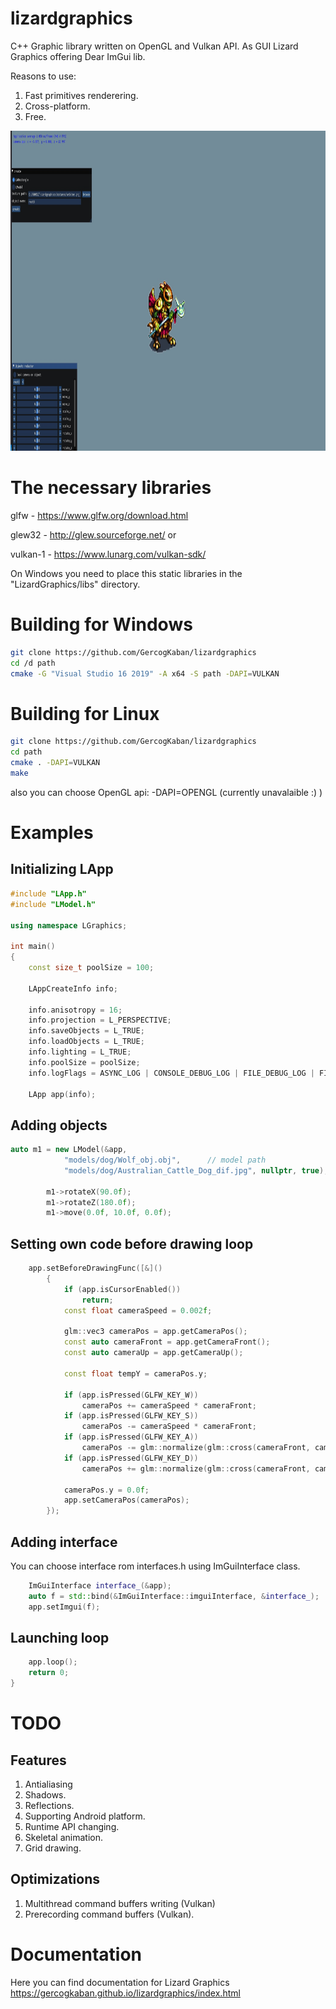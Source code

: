﻿# lizardgraphics
C++ Graphic library written on OpenGL and Vulkan API.
As GUI Lizard Graphics offering Dear ImGui lib.

Reasons to use:

1. Fast primitives renderering.
2. Сross-platform.
3. Free.

<img src="screenshots/redactor_1.jpg" height="512px">

# The necessary libraries

glfw - https://www.glfw.org/download.html

glew32 - http://glew.sourceforge.net/ or

vulkan-1 - https://www.lunarg.com/vulkan-sdk/

On Windows you need to place this static libraries in the "LizardGraphics/libs" directory.

# Building for Windows

```sh
git clone https://github.com/GercogKaban/lizardgraphics
cd /d path
cmake -G "Visual Studio 16 2019" -A x64 -S path -DAPI=VULKAN
``` 

# Building for Linux

```sh
git clone https://github.com/GercogKaban/lizardgraphics
cd path
cmake . -DAPI=VULKAN
make
```

also you can choose OpenGL api: -DAPI=OPENGL (currently unavalaible :) )

# Examples

## Initializing LApp

```cpp
#include "LApp.h"
#include "LModel.h"

using namespace LGraphics;

int main()
{
    const size_t poolSize = 100;

    LAppCreateInfo info;

    info.anisotropy = 16;
    info.projection = L_PERSPECTIVE;
    info.saveObjects = L_TRUE;
    info.loadObjects = L_TRUE;
    info.lighting = L_TRUE;
    info.poolSize = poolSize;
    info.logFlags = ASYNC_LOG | CONSOLE_DEBUG_LOG | FILE_DEBUG_LOG | FILE_RELEASE_LOG;

    LApp app(info);
```
## Adding objects

```cpp
auto m1 = new LModel(&app,
            "models/dog/Wolf_obj.obj",      // model path
            "models/dog/Australian_Cattle_Dog_dif.jpg", nullptr, true);     // texture path

        m1->rotateX(90.0f);
        m1->rotateZ(180.0f);
        m1->move(0.0f, 10.0f, 0.0f);
```

## Setting own code before drawing loop

```cpp
    app.setBeforeDrawingFunc([&]()
        {
            if (app.isCursorEnabled())
                return;
            const float cameraSpeed = 0.002f;

            glm::vec3 cameraPos = app.getCameraPos();
            const auto cameraFront = app.getCameraFront();
            const auto cameraUp = app.getCameraUp();

            const float tempY = cameraPos.y;

            if (app.isPressed(GLFW_KEY_W))
                cameraPos += cameraSpeed * cameraFront;
            if (app.isPressed(GLFW_KEY_S))
                cameraPos -= cameraSpeed * cameraFront;
            if (app.isPressed(GLFW_KEY_A))
                cameraPos -= glm::normalize(glm::cross(cameraFront, cameraUp)) * cameraSpeed;
            if (app.isPressed(GLFW_KEY_D))
                cameraPos += glm::normalize(glm::cross(cameraFront, cameraUp)) * cameraSpeed;

            cameraPos.y = 0.0f;
            app.setCameraPos(cameraPos);
        });
```

## Adding interface

You can choose interface rom interfaces.h using ImGuiInterface class.
```cpp
    ImGuiInterface interface_(&app);
    auto f = std::bind(&ImGuiInterface::imguiInterface, &interface_);
    app.setImgui(f);
```

## Launching loop

```cpp
    app.loop();
    return 0;
}
```

# TODO

## Features
1. Antialiasing
2. Shadows.
3. Reflections.
4. Supporting Android platform.
5. Runtime API changing.
6. Skeletal animation.
7. Grid drawing.

## Optimizations

1. Multithread command buffers writing (Vulkan)
2. Prerecording command buffers (Vulkan).

# Documentation
Here you can find documentation for Lizard Graphics https://gercogkaban.github.io/lizardgraphics/index.html
